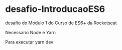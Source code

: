 # desafio-IntroducaoES6
desafio do Modulo 1 do Curso de ES6+ da Rocketseat

Necessario Node e Yarn

Para executar
    yarn dev


